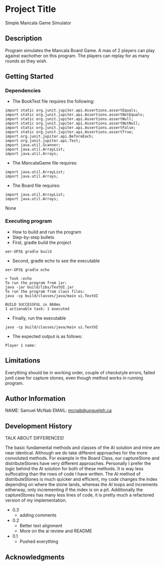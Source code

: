 # Project Title

Simple Mancala Game Simulator

## Description

Program simulates the Mancala Board Game. A max of 2 players can play against eachother on this program.
The players can replay for as many rounds as they wish.

## Getting Started

### Dependencies

* The BookTest file requires the following: 
```
import static org.junit.jupiter.api.Assertions.assertEquals;
import static org.junit.jupiter.api.Assertions.assertNotEquals;
import static org.junit.jupiter.api.Assertions.assertNull;
import static org.junit.jupiter.api.Assertions.assertNotNull;
import static org.junit.jupiter.api.Assertions.assertFalse;
import static org.junit.jupiter.api.Assertions.assertTrue;
import org.junit.jupiter.api.BeforeEach;
import org.junit.jupiter.api.Test;
import java.util.Scanner;
import java.util.ArrayList;
import java.util.Arrays;
```

* The MancalaGame file requires:
```
import java.util.ArrayList;
import java.util.Arrays;
```

* The Board file requires:
```
import java.util.ArrayList;
import java.util.Arrays;
```


None

### Executing program

* How to build and run the program
* Step-by-step bullets
* First, gradle build the project
```
oer-GP3$ gradle build
```

* Second, gradle echo to see the executable
```
oer-GP3$ gradle echo

> Task :echo
To run the program from jar:
java -jar build/libs/TextUI.jar
To run the program from class files:
java -cp build/classes/java/main ui.TextUI

BUILD SUCCESSFUL in 860ms
1 actionable task: 1 executed
```

* Finally, run the executable
```
java -cp build/classes/java/main ui.TextUI
```

* The expected output is as follows:
```
Player 1 name:
```
## Limitations

Everything should be in working order, couple of checkstyle errors,
failed junit case for capture stones, even though method works in
running program.

## Author Information

NAME: Samuel McNab  EMAIL: mcnab@uoguelph.ca

## Development History
TALK ABOUT DIFFERENCES!

The basic fundamental methods and classes of the AI solution and mine are near identical.
Although we do take different approaches for the more convoluted methods. For example
in the Board Class, our captureStone and distributeStones have very different approaches. 
Personally I prefer the logic behind the AI solution for both of these methods. It 
is way less suffocating than the rows of code I have written. The AI method of
distributeStones is much quicker and efficient, my code changes the index depending 
on where the stone lands, whereas the AI loops and increments eitherway, only 
incrementing if the index is on a pit. Additionally the captureStones has many less 
lines of code, it is pretty much a refactored version of my implementation.

* 0.3 
    * adding comments
* 0.2 
    * Better text alignment
    * More on the ai review and README
* 0.1
    * Pushed everything 

## Acknowledgments
